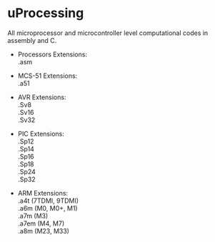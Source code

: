 # uProcessing
All microprocessor and microcontroller level computational codes in assembly and C.

* Processors
Extensions:     
    .asm       

* MCS-51
Extensions:        
    .a51    
    
* AVR 
Extensions:         
    .Sv8    
    .Sv16    
    .Sv32        

* PIC
Extensions:         
    .Sp12    
    .Sp14    
    .Sp16    
    .Sp18    
    .Sp24    
    .Sp32        

* ARM
Extensions:        
    .a4t  (7TDMI, 9TDMI)    
    .a6m  (M0, M0+, M1)    
    .a7m  (M3)    
    .a7em (M4, M7)    
    .a8m  (M23, M33)    
